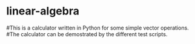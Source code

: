# linear-algebra

#This is a calculator written in Python for some simple vector operations. 
#The calculator can be demostrated by the different test scripts.
